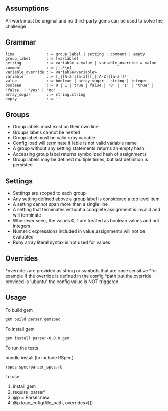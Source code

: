 Assumptions
-----------
All work must be original and no third-party gems can be used to solve the challenge

Grammar
-------
```
line              ::= group_label | setting | comment | empty
group_label       ::= [variable]
setting           ::= variable = value | variable_override = value
comment           ::= ;[.*\n]
variable_override ::= variable<variable>
variable          ::= [_|[A-Z]|[a-z]][_|[A-Z]|[a-z]]*
value             ::= boolean | array_sugar | string | integer
boolean           ::= 0 | 1 | true | false | '0' | '1' | 'true' | 'false' | 'yes' | 'no'
array_sugar       ::= string,string
empty             ::= ''
```
Groups
-----
* Group labels must exist on their own line
* Groups labels cannot be nested
* Group label must be valid ruby variable
* Config load will terminate if lable is not valid variable name
* A group without any setting statements returns an empty hash
* Accessing group label returns symbolized hash of assignments
* Group labels may be defined multiple times, but last definition is persisted

Settings
--------
* Settings are scoped to each group
* Any setting defined above a group label is considered a top level item
* A setting cannot span more than a single line
* A setting that terminates without a complete assignment is invalid and will terminate
* Whenever seen, the values 0, 1 are treated as boolean values and not integers
* Numeric expressions included in value assignments will not be evaluated
* Ruby array literal syntax is not used for values

Overrides
---------
*overrides are provided as string or symbols that are case sensitive
*for example if the override is defined in the config
*path<Ubuntu> but the override provided is 'ubuntu' the config value is NOT triggered

Usage
-----
To build gem

`
gem build parser.gemspec
`

To install gem

`
gem install parser-0.0.0.gem
`

To run the tests

bundle install (to include RSpec)

`
rspec spec/parser_spec.rb
`

To use

1. install gem
1. require 'parser'
1. @p = Parser.new
1. @p.load_cofig(file_path, overrides=[])
